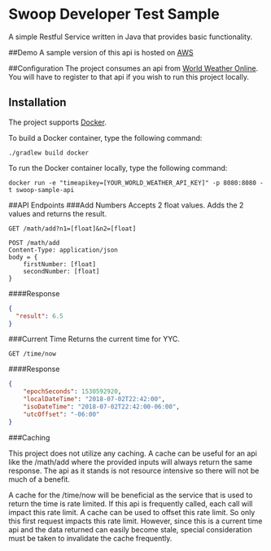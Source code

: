 # Swoop Developer Test Sample
A simple Restful Service written in Java that provides basic functionality.

##Demo
A sample version of this api is hosted on [AWS](http://swooplb-38462299.us-west-2.elb.amazonaws.com)

##Configuration
The project consumes an api from [World Weather Online](https://developer.worldweatheronline.com/api/docs/time-zone-api.aspx).
 You will have to register to that api if you wish to run this project locally. 

## Installation

The project supports [Docker](https://www.docker.com).

To build a Docker container, type the following command:

```
./gradlew build docker
```

To run the Docker container locally, type the following command:

```
docker run -e "timeapikey=[YOUR_WORLD_WEATHER_API_KEY]" -p 8080:8080 -t swoop-sample-api
```

##API Endpoints
###Add Numbers
Accepts 2 float values. Adds the 2 values and returns the result.
```
GET /math/add?n1=[float]&n2=[float]
```
```
POST /math/add
Content-Type: application/json
body = {
    firstNumber: [float]
    secondNumber: [float]
}
```

####Response
```json
{
  "result": 6.5
}
```
###Current Time
Returns the current time for YYC.
```
GET /time/now
```
####Response
```json
{
    "epochSeconds": 1530592920,
    "localDateTime": "2018-07-02T22:42:00",
    "isoDateTime": "2018-07-02T22:42:00-06:00",
    "utcOffset": "-06:00"
}
```

###Caching

This project does not utilize any caching. A cache can be useful for an api like the /math/add where the 
provided inputs will always return the same response. The api as it stands is not resource intensive so there 
will not be much of a benefit.

A cache for the /time/now will be beneficial as the service that is used to return the time is rate limited. 
If this api is frequently called, each call will impact this rate limit. A cache can be used to offset this rate 
limit. So only this first request impacts this rate limit. However, since this is a current time api and the 
data returned can easily become stale, special consideration must be taken to invalidate the cache frequently.     

